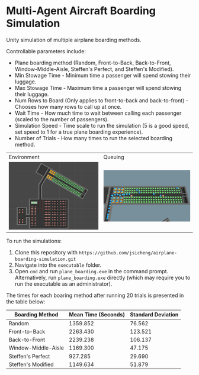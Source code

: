 # Multi-Agent Aircraft Boarding Simulation

Unity simulation of multiple airplane boarding methods.

Controllable parameters include:

* Plane boarding method (Random, Front-to-Back, Back-to-Front, Window-Middle-Aisle, Steffen's Perfect, and Steffen's Modified).
* Min Stowage Time - Minimum time a passenger will spend stowing their luggage.
* Max Stowage Time - Maximum time a passenger will spend stowing their luggage.
* Num Rows to Board (Only applies to front-to-back and back-to-front) - Chooses how many rows to call up at once.
* Wait Time - How much time to wait between calling each passenger (scaled to the number of passengers).
* Simulation Speed - Time scale to run the simulation (5 is a good speed, set speed to 1 for a true plane boarding experience).
* Number of Trials - How many times to run the selected boarding method.

<table align="center">
<tr>
    <td> Environment </td>
    <td> Queuing </td>
</tr>
<tr>
    <td> <img src="environment.PNG" width="300" /> </td>
    <td> <img src="queuing.PNG" width="300" /> </td>
</tr>
</table>

To run the simulations:

1. Clone this repository with `https://github.com/jsicheng/airplane-boarding-simulation.git`
2. Navigate into the `executable` folder.
3. Open `cmd` and run `plane_boarding.exe` in the command prompt.\
Alternatively, run `plane_boarding.exe` directly (which may require you to run the executable as an administrator).

The times for each boaring method after running 20 trials is presented in the table below:

<div align="center">

| Boarding Method       | Mean Time (Seconds)   | Standard Deviation    |
| --------------------- | -------------------   | --------------------- |
| Random                | 1359.852              | 76.562                |
| Front-to-Back         | 2263.430              | 123.521               |
| Back-to-Front         | 2239.238              | 106.137               |
| Window-Middle-Aisle   | 1169.300              | 47.175                |
| Steffen's Perfect     | 927.285               | 29.690                |
| Steffen's Modified    | 1149.634              | 51.879                |

</div>